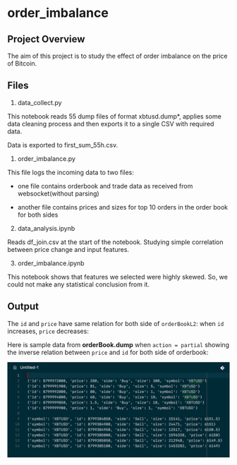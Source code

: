 # order_imbalance

## Project Overview

The aim of this project is to study the effect of order imbalance on the price of Bitcoin.

## Files

1. data_collect.py

This notebook reads 55 dump files of format xbtusd.dump*, applies some data cleaning process and then exports it to a single CSV with required data.

Data is exported to first_sum_55h.csv.

1. order_imbalance.py

This file logs the incoming data to two files:

* one file contains orderbook and trade data as received from websocket(without parsing)

* another file contains prices and sizes for top 10 orders in the order book for both sides

2. data_analysis.ipynb

Reads df_join.csv at the start of the notebook. Studying simple correlation between price change and input features.

3. order_imbalance.ipynb

This notebook shows that features we selected were highly skewed. So, we could not make any statistical conclusion from it.

## Output

The `id` and `price` have same relation for both side of `orderBookL2`:
when `id` increases, `price` decreases:

Here is sample data from **orderBook.dump** when `action = partial` showing the inverse relation between `price` and `id` for both side of orderbook:

![alt text](img/price_id_rel.jpg)